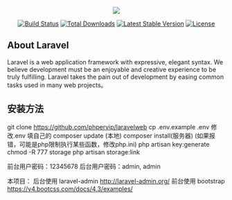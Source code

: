 <p align="center"><img src="https://laravel.com/assets/img/components/logo-laravel.svg"></p>

<p align="center">
<a href="https://travis-ci.org/laravel/framework"><img src="https://travis-ci.org/laravel/framework.svg" alt="Build Status"></a>
<a href="https://packagist.org/packages/laravel/framework"><img src="https://poser.pugx.org/laravel/framework/d/total.svg" alt="Total Downloads"></a>
<a href="https://packagist.org/packages/laravel/framework"><img src="https://poser.pugx.org/laravel/framework/v/stable.svg" alt="Latest Stable Version"></a>
<a href="https://packagist.org/packages/laravel/framework"><img src="https://poser.pugx.org/laravel/framework/license.svg" alt="License"></a>
</p>

## About Laravel

Laravel is a web application framework with expressive, elegant syntax. We believe development must be an enjoyable and creative experience to be truly fulfilling. Laravel takes the pain out of development by easing common tasks used in many web projects。

## 安装方法

git clone https://github.com/phpervip/laravelweb
cp .env.example .env
修改.env  填自己的
composer update (本地)
composer install(服务器)
(如果报错，可能是php限制执行某些函数，修改php.ini)
php artisan key:generate
chmod -R 777 storage
php artisan storage:link

前台用户密码：12345678
后台用户密码：admin, admin


本项目：
后台使用 laravel-admin
http://laravel-admin.org/
前台使用 bootstrap
https://v4.bootcss.com/docs/4.3/examples/
